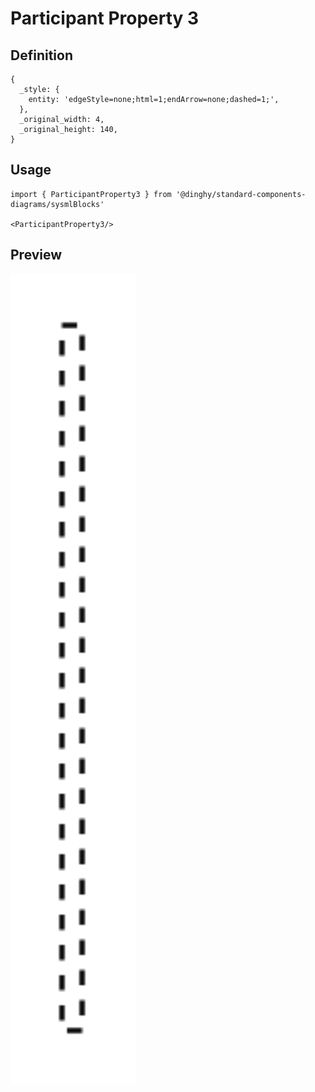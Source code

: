 # Participant Property 3

## Definition

```
{
  _style: { 
    entity: 'edgeStyle=none;html=1;endArrow=none;dashed=1;',
  },
  _original_width: 4,
  _original_height: 140,
}
```

## Usage

```
import { ParticipantProperty3 } from '@dinghy/standard-components-diagrams/sysmlBlocks'

<ParticipantProperty3/>
```

## Preview

<img src="./participant-property-3.png" width="200"/>
